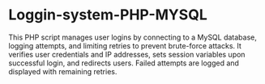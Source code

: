 # Loggin-system-PHP-MYSQL
This PHP script manages user logins by connecting to a MySQL database, logging attempts, and limiting retries to prevent brute-force attacks. It verifies user credentials and IP addresses, sets session variables upon successful login, and redirects users. Failed attempts are logged and displayed with remaining retries.
